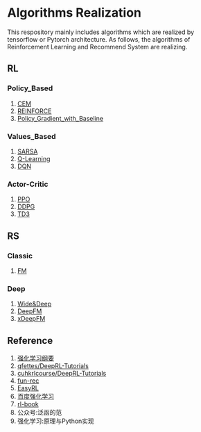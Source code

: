# Algorithms Realization
This respository  mainly includes algorithms which are realized by tensorflow or Pytorch architecture. As follows, the algorithms of Reinforcement Learning and Recommend System are realizing.


## RL
### Policy_Based
1. [CEM](https://github.com/Evan-wyl/Algos_Realization/blob/master/RL/CEM.py)
2. [REINFORCE](https://github.com/Evan-wyl/Algos_Realization/blob/master/RL/reinforce.py)
3. [Policy_Gradient_with_Baseline](https://github.com/Evan-wyl/Algos_Realization/blob/master/RL/policy_gradient_with_baseline.py)

### Values_Based
1. [SARSA](https://github.com/Evan-wyl/Algos_Realization/blob/master/RL/SARSA.py)
2. [Q-Learning](https://github.com/Evan-wyl/Algos_Realization/blob/master/RL/Q-Learning.py)
3. [DQN](https://github.com/Evan-wyl/Algos_Realization/blob/master/RL/DQN_torch.py)

### Actor-Critic
1. [PPO](https://github.com/Evan-wyl/Algos_Realization/blob/master/RL/PPO.py)
2. [DDPG](https://github.com/Evan-wyl/Algos_Realization/blob/master/RL/DDPG.py)
3. [TD3](https://github.com/Evan-wyl/Algos_Realization/blob/master/RL/TD3.py)


## RS
### Classic
1. [FM](https://github.com/Evan-wyl/Algos_Realization/blob/master/RS/classical/FM_tf.py)

### Deep
1. [Wide&Deep](https://github.com/Evan-wyl/model-realization/tree/master/RS/deep/WideDeep)
2. [DeepFM](https://github.com/Evan-wyl/model-realization/tree/master/RS/deep/DeepFM)
3. [xDeepFM](https://github.com/Evan-wyl/model-realization/tree/master/RS/deep/xDeepFM)

## Reference
1. [强化学习纲要](https://github.com/zhoubolei/introRL)
2. [qfettes/DeepRL-Tutorials](https://github.com/qfettes/DeepRL-Tutorials)
3. [cuhkrlcourse/DeepRL-Tutorials](https://github.com/cuhkrlcourse/DeepRL-Tutorials)
4. [fun-rec](https://github.com/datawhalechina/fun-rec)
5. [EasyRL](https://github.com/datawhalechina/easy-rl)
6. [百度强化学习](https://aistudio.baidu.com/aistudio/education/group/info/1335)
7. [rl-book](https://github.com/zhiqingxiao/rl-book)
8. 公众号:泛函的范
9. 强化学习:原理与Python实现
